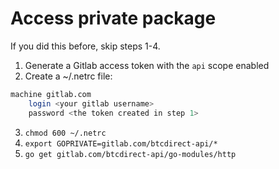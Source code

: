 # Access private package

If you did this before, skip steps 1-4.

1. Generate a Gitlab access token with the `api` scope enabled
2. Create a ~/.netrc file:
```bash
machine gitlab.com
    login <your gitlab username>
    password <the token created in step 1>
```
3. `chmod 600 ~/.netrc`
4. `export GOPRIVATE=gitlab.com/btcdirect-api/*`
5. `go get gitlab.com/btcdirect-api/go-modules/http`
